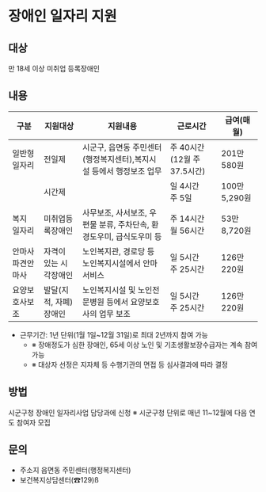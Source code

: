 # 장애인 일자리 지원

## 대상
만 18세 이상 미취업 등록장애인

## 내용
| 구분          | 지원대상           | 지원내용                                                  | 근로시간                         | 급여(매월)     |
|---------------|--------------------|----------------------------------------------------------|---------------------------------|----------------|
| 일반형일자리  | 전일제             | 시군구, 읍면동 주민센터(행정복지센터),복지시설 등에서 행정보조 업무 | 주 40시간(12월 주 37.5시간)    | 201만 580원    |
|               | 시간제             |                                                          | 일 4시간<br>주 5일             | 100만 5,290원  |
| 복지 일자리   | 미취업등록장애인    | 사무보조, 사서보조, 우편물 분류, 주차단속, 환경도우미, 급식도우미 등 | 주 14시간<br>월 56시간         | 53만 8,720원   |
| 안마사 파견안마사 | 자격이 있는 시각장애인 | 노인복지관, 경로당 등 노인복지시설에서 안마서비스        | 일 5시간<br>주 25시간          | 126만 220원    |
| 요양보호사보조 | 발달(지적, 자폐)장애인 | 노인복지시설 및 노인전문병원 등에서 요양보호사의 업무 보조 | 일 5시간<br>주 25시간          | 126만 220원    |

- 근무기간: 1년 단위(1월 1일~12월 31일)로 최대 2년까지 참여 가능
  - ※ 장애정도가 심한 장애인, 65세 이상 노인 및 기초생활보장수급자는 계속 참여 가능
  - ※ 대상자 선정은 지자체 등 수행기관의 면접 등 심사결과에 따라 결정

## 방법
시군구청 장애인 일자리사업 담당과에 신청
※ 시군구청 단위로 매년 11~12월에 다음 연도 참여자 모집

## 문의
- 주소지 읍면동 주민센터(행정복지센터)
- 보건복지상담센터(☎129)ß
